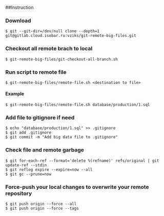 ##Instruction
### Download

    $ git --git-dir=/dev/null clone --depth=1 git@gitlab.cloud.isobar.ru:vziks/git-remote-big-files.git

### Checkout all remote brach to local

    $ git-remote-big-files/git-checkout-all-branch.sh
    
### Run script to remote file 

    $ git-remote-big-files/remote-file.sh <destination to file>
    
#### Example
    $ git-remote-big-files/remote-file.sh database/production/1.sql

### Add file to gitignore if need

    $ echo "database/production/1.sql" >> .gitignore
    $ git add .gitignore
    $ git commit -m "Add big data file to .gitignore"

### Check file and remote garbage

    $ git for-each-ref --format='delete %(refname)' refs/original | git update-ref --stdin
    $ git reflog expire --expire=now --all
    $ git gc --prune=now
    
### Force-push your local changes to overwrite your remote repository
    $ git push origin --force --all
    $ git push origin --force --tags